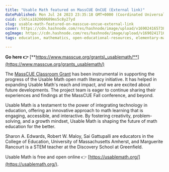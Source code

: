 ```yaml
---
title: "Usable Math featured on MassCUE OnCUE (External link)"
datePublished: Mon Jul 24 2023 23:35:18 GMT+0000 (Coordinated Universal Time)
cuid: clkhia182000609ms5c8y27yd
slug: usable-math-featured-on-masscue-oncue-external-link
cover: https://cdn.hashnode.com/res/hashnode/image/upload/v1690241657385/a7253436-0ce9-4ef8-a04a-20bb0fcda2d3.png
ogImage: https://cdn.hashnode.com/res/hashnode/image/upload/v1690241710567/cd8ac6d7-4cf4-40cb-b3b9-e84b8bfc72cc.png
tags: education, mathematics, open-educational-resources, elementary-math, math-teacher

---
```


**Go here 👉** [**https://www.masscue.org/grants\_usablemath/**](https://www.masscue.org/grants_usablemath/)

The [MassCUE Classroom Grant](https://www.masscue.org/inspire/grant-funding-opportunities/) has been instrumental in supporting the progress of the Usable Math open math literacy initiative. It has helped in expanding Usable Math's reach and impact, and we are excited about future developments. The project team is eager to continue sharing their experiences and findings at the MassCUE Fall conference, and beyond.

Usable Math is a testament to the power of integrating technology in education, offering an innovative approach to math learning that is engaging, accessible, and interactive. By fostering creativity, problem-solving, and a growth mindset, Usable Math is shaping the future of math education for the better.

Sharon A. Edwards, Robert W. Maloy, Sai Gattupalli are educators in the College of Education, University of Massachusetts Amherst, and Marguerite Rancourt is a STEM teacher at the Discovery School at Greenfield.

Usable Math is free and open online 👉 [https://usablemath.org/](https://usablemath.org/).